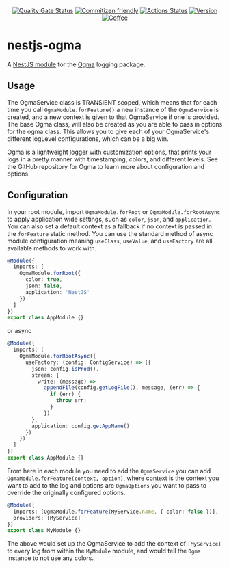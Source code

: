 <div align="center">

[![Quality Gate Status](https://sonarcloud.io/api/project_badges/measure?project=jmcdo29_nestjs-ogma&metric=alert_status)](https://sonarcloud.io/dashboard?id=jmcdo29_ogma) [![Commitizen friendly](https://img.shields.io/badge/commitizen-friendly-brightgreen.svg)](http://commitizen.github.io/cz-cli/) [![Actions Status](https://github.com/jmcdo29/nestjs-ogma/workflows/CI/badge.svg)](https://github.com/jmcdo29/nestjs-ogma/workflows/CI/badge.svg) [![Version](https://badgen.net/npm/v/nestjs-ogma)](https://npmjs.com/package/nestjs-ogma) [![Coffee](https://badgen.net/badge/Buy%20Me/A%20Coffee/purple?icon=kofi)](https://www.buymeacoffee.com/jmcdo29)

</div>

# nestjs-ogma

A [NestJS module](https://docs.nestjs.com) for the [Ogma](https://github.com/jmcdo29/ogma) logging package.

## Usage

The OgmaService class is TRANSIENT scoped, which means that for each time you call `OgmaModule.forFeature()` a new instance of the `OgmaService` is created, and a new context is given to that OgmaService if one is provided. The base Ogma class, will also be created as you are able to pass in options for the ogma class. This allows you to give each of your OgmaService's different logLevel configurations, which can be a big win.

Ogma is a lightweight logger with customization options, that prints your logs in a pretty manner with timestamping, colors, and different levels. See the GitHub repository for Ogma to learn more about configuration and options.

## Configuration

In your root module, import `OgmaModule.forRoot` or `OgmaModule.forRootAsync` to apply application wide settings, such as `color`, `json`, and `application`. You can also set a default context as a fallback if no context is passed in the `forFeature` static method. You can use the standard method of async module configuration meaning `useClass`, `useValue`, and `useFactory` are all available methods to work with.

```ts
@Module({
  imports: [
    OgmaModule.forRoot({
      color: true,
      json: false,
      application: 'NestJS'
    })
  ]
})
export class AppModule {}
```

or async

```ts
@Module({
  imports: [
    OgmaModule.forRootAsync({
      useFactory: (config: ConfigService) => ({
        json: config.isProd(),
        stream: {
          write: (message) =>
            appendFile(config.getLogFile(), message, (err) => {
              if (err) {
                throw err;
              }
            })
        },
        application: config.getAppName()
      })
    })
  ]
})
export class AppModule {}
```

From here in each module you need to add the `OgmaService` you can add `OgmaModule.forFeature(context, option)`, where context is the context you want to add to the log and options are `OgmaOptions` you want to pass to override the originally configured options.

```ts
@Module({
  imports: [OgmaModule.forFeature(MyService.name, { color: false })],
  providers: [MyService]
})
export class MyModule {}
```

The above would set up the OgmaService to add the context of `[MyService]` to every log from within the `MyModule` module, and would tell the `Ogma` instance to not use any colors.
